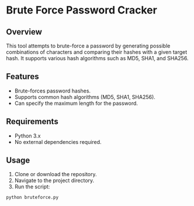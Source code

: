 # Brute Force Password Cracker

## Overview
This tool attempts to brute-force a password by generating possible combinations of characters and comparing their hashes with a given target hash. It supports various hash algorithms such as MD5, SHA1, and SHA256.

## Features
- Brute-forces password hashes.
- Supports common hash algorithms (MD5, SHA1, SHA256).
- Can specify the maximum length for the password.

## Requirements
- Python 3.x
- No external dependencies required.

## Usage
1. Clone or download the repository.
2. Navigate to the project directory.
3. Run the script:

```bash
python bruteforce.py
